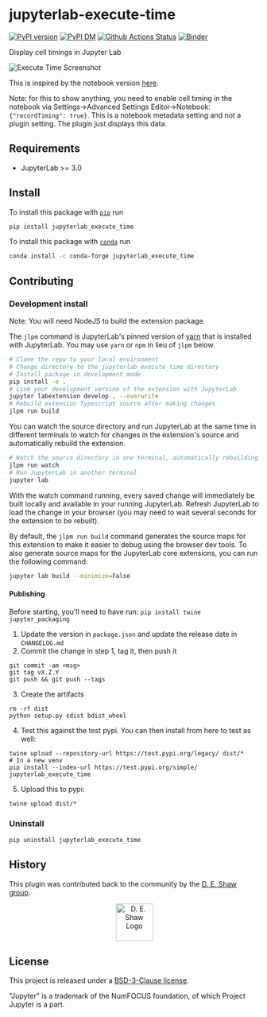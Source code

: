 # jupyterlab-execute-time

[![PyPI version][pypi-image]][pypi-url] [![PyPI DM][pypi-dm-image]][pypi-url]
[![Github Actions Status][github-status-image]][github-status-url] [![Binder][binder-image]][binder-url]

Display cell timings in Jupyter Lab

![Execute Time Screenshot](https://github.com/deshaw/jupyterlab-execute-time/blob/master/docs/execute-time-screenshot.png?raw=true)

This is inspired by the notebook version [here](https://github.com/ipython-contrib/jupyter_contrib_nbextensions/blob/master/src/jupyter_contrib_nbextensions/nbextensions/execute_time).

Note: for this to show anything, you need to enable cell timing in the notebook via Settings->Advanced Settings Editor->Notebook: `{"recordTiming": true}`. This is a notebook metadata setting and not a plugin setting. The plugin just displays this data.

## Requirements

- JupyterLab >= 3.0

## Install

To install this package with [`pip`](https://pip.pypa.io/en/stable/) run

```bash
pip install jupyterlab_execute_time
```

To install this package with [`conda`](https://docs.conda.io/en/latest/) run

```bash
conda install -c conda-forge jupyterlab_execute_time 
```

## Contributing

### Development install

Note: You will need NodeJS to build the extension package.

The `jlpm` command is JupyterLab's pinned version of
[yarn](https://yarnpkg.com/) that is installed with JupyterLab. You may use
`yarn` or `npm` in lieu of `jlpm` below.

```bash
# Clone the repo to your local environment
# Change directory to the jupyterlab_execute_time directory
# Install package in development mode
pip install -e .
# Link your development version of the extension with JupyterLab
jupyter labextension develop . --overwrite
# Rebuild extension Typescript source after making changes
jlpm run build
```

You can watch the source directory and run JupyterLab at the same time in different terminals to watch for changes in the extension's source and automatically rebuild the extension.

```bash
# Watch the source directory in one terminal, automatically rebuilding when needed
jlpm run watch
# Run JupyterLab in another terminal
jupyter lab
```

With the watch command running, every saved change will immediately be built locally and available in your running JupyterLab. Refresh JupyterLab to load the change in your browser (you may need to wait several seconds for the extension to be rebuilt).

By default, the `jlpm run build` command generates the source maps for this extension to make it easier to debug using the browser dev tools. To also generate source maps for the JupyterLab core extensions, you can run the following command:

```bash
jupyter lab build --minimize=False
```

#### Publishing

Before starting, you'll need to have run: `pip install twine jupyter_packaging`

1. Update the version in `package.json` and update the release date in `CHANGELOG.md`
2. Commit the change in step 1, tag it, then push it
```
git commit -am <msg>
git tag vX.Z.Y
git push && git push --tags
```
3. Create the artifacts
```
rm -rf dist
python setup.py sdist bdist_wheel
```
4. Test this against the test pypi. You can then install from here to test as well:
```
twine upload --repository-url https://test.pypi.org/legacy/ dist/*
# In a new venv
pip install --index-url https://test.pypi.org/simple/ jupyterlab_execute_time
```
5. Upload this to pypi:
```
twine upload dist/*
```

### Uninstall

```bash
pip uninstall jupyterlab_execute_time
```

## History

This plugin was contributed back to the community by the [D. E. Shaw group](https://www.deshaw.com/).

<p align="center">
    <a href="https://www.deshaw.com">
       <img src="https://www.deshaw.com/assets/logos/black_logo_417x125.png" alt="D. E. Shaw Logo" height="75" >
    </a>
</p>

## License

This project is released under a [BSD-3-Clause license](https://github.com/deshaw/jupyterlab-execute-time/blob/master/LICENSE.txt).

"Jupyter" is a trademark of the NumFOCUS foundation, of which Project Jupyter is a part.

[pypi-url]: https://pypi.org/project/jupyterlab-execute-time
[pypi-image]: https://img.shields.io/pypi/v/jupyterlab-execute-time
[pypi-dm-image]: https://img.shields.io/pypi/dm/jupyterlab-execute-time
[github-status-image]: https://github.com/deshaw/jupyterlab-execute-time/workflows/Build/badge.svg
[github-status-url]: https://github.com/deshaw/jupyterlab-execute-time/actions?query=workflow%3ABuild
[binder-image]: https://mybinder.org/badge_logo.svg
[binder-url]: https://mybinder.org/v2/gh/deshaw/jupyterlab-execute-time.git/master?urlpath=lab%2Ftree%2Fnotebooks%2Findex.ipynb
